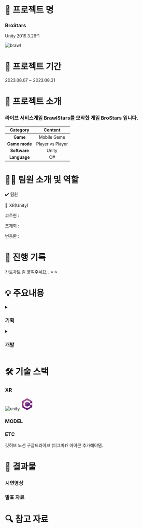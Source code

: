 # 📖 프로젝트 명
### BroStars   
Unity 2019.3.26f1     

![brawl](https://github.com/k0-juhyun/BroStars/assets/79074052/3cb6eea2-f3b8-4106-8e40-4439b96014a6)

# 📆 프로젝트 기간 
2023.08.07 ~ 2023.08.31     

# 📃 프로젝트 소개

### 라이브 서비스게임 BrawlStars를 모작한 게임 BroStars 입니다. 

|Category|Content|
|:---:|:---:|
|**Game**| Mobile Game|  
|**Game mode**| Player vs Player |     
|**Software**|  Unity|  
|**Language**|  C#| 

# 👩‍🔧 팀원 소개 및 역할

✔️ 팀원   

🔹 XR(Unity)   
   <p>   고주현 : </p>
   <p>   조재희 : </p> 
   <p>   변동환 : </p>    
    

# 📅 진행 기록

간트차트 좀 붙여주세요,, ㅎㅎ


# 💡 주요내용

<details>
<summary>   
 
### 기획
</summary>
   토글 안 내용
</details>

<details>
<summary>      
 
### 개발
</summary>
내용
</details>



# 🛠 기술 스택   
### XR
 <img src="https://www.vectorlogo.zone/logos/unity3d/unity3d-icon.svg" alt="unity" width="40" height="40"/> <img src="https://raw.githubusercontent.com/devicons/devicon/master/icons/csharp/csharp-original.svg" alt="csharp" width="40" height="40"/>

### MODEL


### ETC
깃허브 노션 구글드라이브 (피그마)? 아이콘 추가해야됌.

# 📃 결과물   
### 시연영상


### 발표 자료   


# 🔍 참고 자료   
